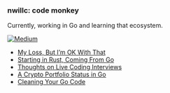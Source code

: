 ### nwillc: code monkey

Currently, working in Go and learning that ecosystem. 

[![Medium](https://img.shields.io/badge/medium-%2312100E.svg?&style=for-the-badge&logo=medium&logoColor=white)](https://medium.com/@nwillc)
<!-- BLOG-POST-LIST:START -->
- [My Loss, But I’m OK With That](https://nwillc.medium.com/my-loss-but-im-ok-with-that-7183f907fd21?source=rss-c9a4243d7014------2)
- [Starting in Rust, Coming From Go](https://levelup.gitconnected.com/starting-in-rust-coming-from-go-54b7145c85dd?source=rss-c9a4243d7014------2)
- [Thoughts on Live Coding Interviews](https://levelup.gitconnected.com/thoughts-on-live-coding-interviews-ba4700bac106?source=rss-c9a4243d7014------2)
- [A Crypto Portfolio Status in Go](https://medium.com/geekculture/a-crypto-portfolio-status-in-go-65f3b06c9bf1?source=rss-c9a4243d7014------2)
- [Cleaning Your Go Code](https://levelup.gitconnected.com/cleaning-your-go-code-863c6f995049?source=rss-c9a4243d7014------2)
<!-- BLOG-POST-LIST:END -->
